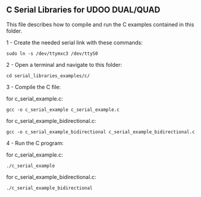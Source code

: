 C Serial Libraries for UDOO DUAL/QUAD
---------

This file describes how to compile and run the C examples contained in this folder.

1 - Create the needed serial link with these commands:

    sudo ln -s /dev/ttymxc3 /dev/ttyS0

2 - Open a terminal and navigate to this folder:

    cd serial_libraries_examples/c/

3 - Compile the C file:

for c_serial_example.c:

    gcc -o c_serial_example c_serial_example.c

for c_serial_example_bidirectional.c:

    gcc -o c_serial_example_bidirectional c_serial_example_bidirectional.c

4 - Run the C program:

for c_serial_example.c:

    ./c_serial_example

for c_serial_example_bidirectional.c:

    ./c_serial_example_bidirectional
